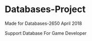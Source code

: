 # Databases-Project
 Made for Databases-2650 April 2018
 
 
 
 
 
 Support Database For Game Developer
